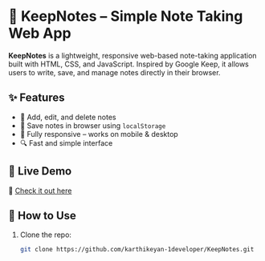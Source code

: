 # 📘 KeepNotes – Simple Note Taking Web App

**KeepNotes** is a lightweight, responsive web-based note-taking application built with HTML, CSS, and JavaScript. Inspired by Google Keep, it allows users to write, save, and manage notes directly in their browser.

## ✨ Features
- 📝 Add, edit, and delete notes
- 💾 Save notes in browser using `localStorage`
- 📱 Fully responsive – works on mobile & desktop
- 🔍 Fast and simple interface

## 🚀 Live Demo
🔗 [Check it out here](https://karthik24.neocities.org/Keepnotes/)

## 📁 How to Use
1. Clone the repo:
   ```bash
   git clone https://github.com/karthikeyan-1developer/KeepNotes.git


